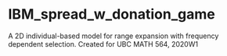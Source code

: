 # IBM_spread_w_donation_game
A 2D individual-based model for range expansion with frequency dependent selection. Created for UBC MATH 564, 2020W1 
